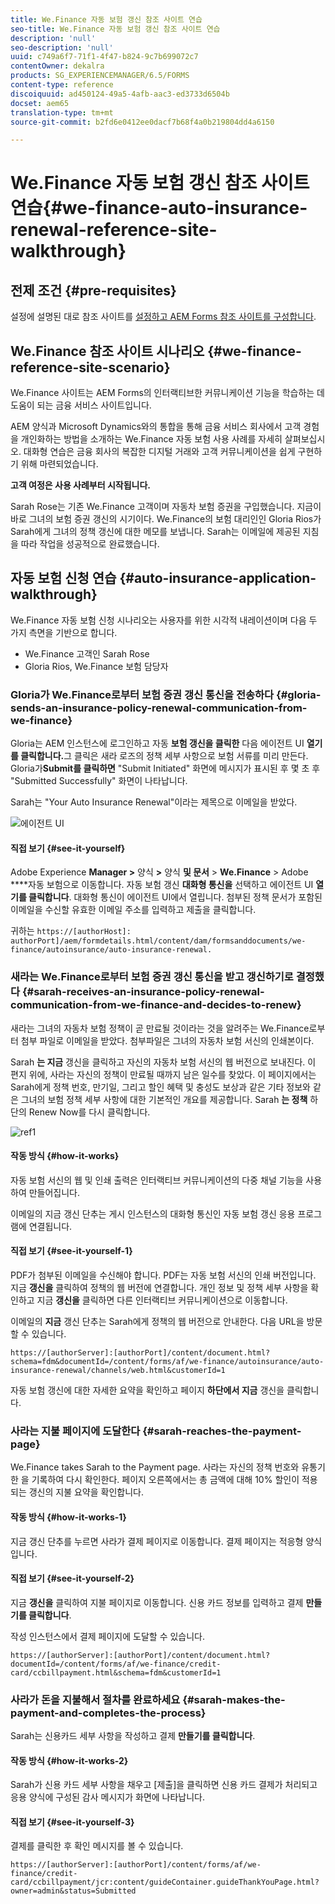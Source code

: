 ```yaml
---
title: We.Finance 자동 보험 갱신 참조 사이트 연습
seo-title: We.Finance 자동 보험 갱신 참조 사이트 연습
description: 'null'
seo-description: 'null'
uuid: c749a6f7-71f1-4f47-b824-9c7b699072c7
contentOwner: dekalra
products: SG_EXPERIENCEMANAGER/6.5/FORMS
content-type: reference
discoiquuid: ad450124-49a5-4afb-aac3-ed3733d6504b
docset: aem65
translation-type: tm+mt
source-git-commit: b2fd6e0412ee0dacf7b68f4a0b219804dd4a6150

---
```



# We.Finance 자동 보험 갱신 참조 사이트 연습{#we-finance-auto-insurance-renewal-reference-site-walkthrough}

## 전제 조건 {#pre-requisites}

설정에 설명된 대로 참조 사이트를 [설정하고 AEM Forms 참조 사이트를 구성합니다](../../forms/using/setup-reference-sites.md).

## We.Finance 참조 사이트 시나리오 {#we-finance-reference-site-scenario}

We.Finance 사이트는 AEM Forms의 인터랙티브한 커뮤니케이션 기능을 학습하는 데 도움이 되는 금융 서비스 사이트입니다.

AEM 양식과 Microsoft Dynamics와의 통합을 통해 금융 서비스 회사에서 고객 경험을 개인화하는 방법을 소개하는 We.Finance 자동 보험 사용 사례를 자세히 살펴보십시오. 대화형 연습은 금융 회사의 복잡한 디지털 거래와 고객 커뮤니케이션을 쉽게 구현하기 위해 마련되었습니다.

**고객 여정은 사용 사례부터 시작됩니다.**

Sarah Rose는 기존 We.Finance 고객이며 자동차 보험 증권을 구입했습니다. 지금이 바로 그녀의 보험 증권 갱신의 시기이다. We.Finance의 보험 대리인인 Gloria Rios가 Sarah에게 그녀의 정책 갱신에 대한 메모를 보냅니다. Sarah는 이메일에 제공된 지침을 따라 작업을 성공적으로 완료했습니다.

## 자동 보험 신청 연습 {#auto-insurance-application-walkthrough}

We.Finance 자동 보험 신청 시나리오는 사용자를 위한 시각적 내레이션이며 다음 두 가지 측면을 기반으로 합니다.

* We.Finance 고객인 Sarah Rose
* Gloria Rios, We.Finance 보험 담당자

### Gloria가 We.Finance로부터 보험 증권 갱신 통신을 전송하다 {#gloria-sends-an-insurance-policy-renewal-communication-from-we-finance}

Gloria는 AEM 인스턴스에 로그인하고 자동 **보험 갱신을 클릭한** 다음 에이전트 UI **열기를 클릭합니다.**&#x200B;그 클릭은 새라 로즈의 정책 세부 사항으로 보험 서류를 미리 만든다. Gloria가&#x200B;**Submit를 클릭하면** &quot;Submit Initiated&quot; 화면에 메시지가 표시된 후 몇 초 후 &quot;Submitted Successfully&quot; 화면이 나타납니다.

Sarah는 &quot;Your Auto Insurance Renewal&quot;이라는 제목으로 이메일을 받았다.

![에이전트 UI](assets/agent_ui_email_new.png)

#### 직접 보기 {#see-it-yourself}

Adobe Experience **Manager >** 양식 **>** 양식 **및 문서** > **We.Finance** > Adobe ****&#x200B;자동 보험으로 이동합니다. 자동 보험 갱신 **대화형 통신을** 선택하고 에이전트 UI **열기를 클릭합니다**. 대화형 통신이 에이전트 UI에서 열립니다. 첨부된 정책 문서가 포함된 이메일을 수신할 유효한 이메일 주소를 입력하고 제출을 클릭합니다.

귀하는 `https://[authorHost]: authorPort]/aem/formdetails.html/content/dam/formsanddocuments/we-finance/autoinsurance/auto-insurance-renewal.`

### 새라는 We.Finance로부터 보험 증권 갱신 통신을 받고 갱신하기로 결정했다 {#sarah-receives-an-insurance-policy-renewal-communication-from-we-finance-and-decides-to-renew}

새라는 그녀의 자동차 보험 정책이 곧 만료될 것이라는 것을 알려주는 We.Finance로부터 첨부 파일로 이메일을 받았다. 첨부파일은 그녀의 자동차 보험 서신의 인쇄본이다.

Sarah **는 지금** 갱신을 클릭하고 자신의 자동차 보험 서신의 웹 버전으로 보내진다. 이 편지 위에, 사라는 자신의 정책이 만료될 때까지 남은 일수를 찾았다. 이 페이지에서는 Sarah에게 정책 번호, 만기일, 그리고 할인 혜택 및 충성도 보상과 같은 기타 정보와 같은 그녀의 보험 정책 세부 사항에 대한 기본적인 개요를 제공합니다. Sarah **는 정책** 하단의 Renew Now를 다시 클릭합니다.

![ref1](assets/ref1.png)

#### 작동 방식 {#how-it-works}

자동 보험 서신의 웹 및 인쇄 출력은 인터랙티브 커뮤니케이션의 다중 채널 기능을 사용하여 만들어집니다.

이메일의 지금 갱신 단추는 게시 인스턴스의 대화형 통신인 자동 보험 갱신 응용 프로그램에 연결됩니다.

#### 직접 보기 {#see-it-yourself-1}

PDF가 첨부된 이메일을 수신해야 합니다. PDF는 자동 보험 서신의 인쇄 버전입니다. 지금 **갱신을** 클릭하여 정책의 웹 버전에 연결합니다. 개인 정보 및 정책 세부 사항을 확인하고 지금 **갱신을** 클릭하면 다른 인터랙티브 커뮤니케이션으로 이동합니다.

이메일의 **지금** 갱신 단추는 Sarah에게 정책의 웹 버전으로 안내한다. 다음 URL을 방문할 수 있습니다.

`https://[authorServer]:[authorPort]/content/document.html?schema=fdm&documentId=/content/forms/af/we-finance/autoinsurance/auto-insurance-renewal/channels/web.html&customerId=1`

자동 보험 갱신에 대한 자세한 요약을 확인하고 페이지 **하단에서 지금** 갱신을 클릭합니다.

### 사라는 지불 페이지에 도달한다 {#sarah-reaches-the-payment-page}

We.Finance takes Sarah to the Payment page. 사라는 자신의 정책 번호와 유통기한 을 기록하여 다시 확인한다. 페이지 오른쪽에서는 총 금액에 대해 10% 할인이 적용되는 갱신의 지불 요약을 확인합니다.

#### 작동 방식 {#how-it-works-1}

지금 갱신 단추를 누르면 사라가 결제 페이지로 이동합니다. 결제 페이지는 적응형 양식입니다.

#### 직접 보기 {#see-it-yourself-2}

지금 **갱신을** 클릭하여 지불 페이지로 이동합니다. 신용 카드 정보를 입력하고 결제 **만들기를 클릭합니다**.

작성 인스턴스에서 결제 페이지에 도달할 수 있습니다.

`https://[authorServer]:[authorPort]/content/document.html?documentId=/content/forms/af/we-finance/credit-card/ccbillpayment.html&schema=fdm&customerId=1`

### 사라가 돈을 지불해서 절차를 완료하세요 {#sarah-makes-the-payment-and-completes-the-process}

Sarah는 신용카드 세부 사항을 작성하고 결제 **만들기를 클릭합니다**.

#### 작동 방식 {#how-it-works-2}

Sarah가 신용 카드 세부 사항을 채우고 [제출]을 클릭하면 신용 카드 결제가 처리되고 응용 양식에 구성된 감사 메시지가 화면에 나타납니다.

#### 직접 보기 {#see-it-yourself-3}

결제를 클릭한 후 확인 메시지를 볼 수 있습니다.

`https://[authorServer]:[authorPort]/content/forms/af/we-finance/credit-card/ccbillpayment/jcr:content/guideContainer.guideThankYouPage.html?owner=admin&status=Submitted`
